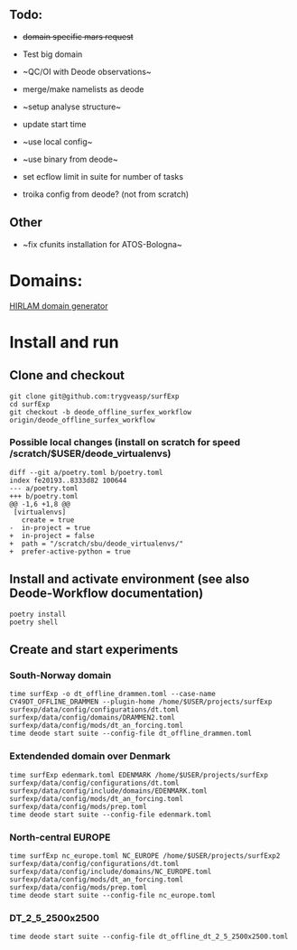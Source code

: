 

## Todo: 
- ~~domain specific mars request~~
- Test big domain
- ~QC/OI with Deode observations~
- merge/make namelists as deode
- ~setup analyse structure~
- update start time
- ~use local config~
- ~use binary from deode~
- set ecflow limit in suite for number of tasks

- troika config from deode? (not from scratch)

## Other
 - ~fix cfunits installation for ATOS-Bologna~


# Domains:
[HIRLAM domain generator](https://hirlam.github.io/nwptools/domain.html)


# Install and run

## Clone and checkout

```
git clone git@github.com:trygveasp/surfExp
cd surfExp
git checkout -b deode_offline_surfex_workflow origin/deode_offline_surfex_workflow
```

### Possible local changes (install on scratch for speed /scratch/$USER/deode_virtualenvs)

```
diff --git a/poetry.toml b/poetry.toml
index fe20193..8333d82 100644
--- a/poetry.toml
+++ b/poetry.toml
@@ -1,6 +1,8 @@
 [virtualenvs]
   create = true
-  in-project = true
+  in-project = false
+  path = "/scratch/sbu/deode_virtualenvs/"
+  prefer-active-python = true
```

## Install and activate environment (see also Deode-Workflow documentation)

```
poetry install
poetry shell
```

## Create and start experiments

### South-Norway domain
```
time surfExp -o dt_offline_drammen.toml --case-name CY49DT_OFFLINE_DRAMMEN --plugin-home /home/$USER/projects/surfExp surfexp/data/config/configurations/dt.toml surfexp/data/config/domains/DRAMMEN2.toml surfexp/data/config/mods/dt_an_forcing.toml
time deode start suite --config-file dt_offline_drammen.toml
```

### Extendended domain over Denmark
```
time surfExp edenmark.toml EDENMARK /home/$USER/projects/surfExp surfexp/data/config/configurations/dt.toml surfexp/data/config/include/domains/EDENMARK.toml surfexp/data/config/mods/dt_an_forcing.toml surfexp/data/config/mods/prep.toml 
time deode start suite --config-file edenmark.toml
```

### North-central EUROPE
```
time surfExp nc_europe.toml NC_EUROPE /home/$USER/projects/surfExp2 surfexp/data/config/configurations/dt.toml surfexp/data/config/include/domains/NC_EUROPE.toml surfexp/data/config/mods/dt_an_forcing.toml surfexp/data/config/mods/prep.toml
time deode start suite --config-file nc_europe.toml 
```

### DT_2_5_2500x2500
```time surfExp dt_offline_dt_2_5_2500x2500.toml CY49DT_OFFLINE_dt_2_5_2500x2500 /home/$USER/projects/surfExp surfexp/data/config/configurations/dt.toml surfexp/data/config/domains/dt_2_5_2500x2500.toml surfexp/data/config/mods/dt_an_forcing.toml
time deode start suite --config-file dt_offline_dt_2_5_2500x2500.toml
```
